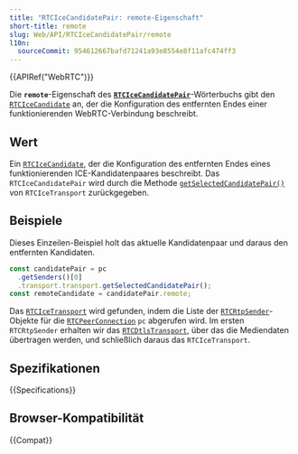 ```yaml
---
title: "RTCIceCandidatePair: remote-Eigenschaft"
short-title: remote
slug: Web/API/RTCIceCandidatePair/remote
l10n:
  sourceCommit: 954612667bafd71241a93e8554e8f11afc474ff3
---
```


{{APIRef("WebRTC")}}

Die **`remote`**-Eigenschaft des **[`RTCIceCandidatePair`](/de/docs/Web/API/RTCIceCandidatePair)**-Wörterbuchs gibt den [`RTCIceCandidate`](/de/docs/Web/API/RTCIceCandidate) an, der die Konfiguration des entfernten Endes einer funktionierenden WebRTC-Verbindung beschreibt.

## Wert

Ein [`RTCIceCandidate`](/de/docs/Web/API/RTCIceCandidate), der die Konfiguration des entfernten Endes eines funktionierenden ICE-Kandidatenpaares beschreibt. Das `RTCIceCandidatePair` wird durch die Methode [`getSelectedCandidatePair()`](/de/docs/Web/API/RTCIceTransport/getSelectedCandidatePair) von `RTCIceTransport` zurückgegeben.

## Beispiele

Dieses Einzeilen-Beispiel holt das aktuelle Kandidatenpaar und daraus den entfernten Kandidaten.

```js
const candidatePair = pc
  .getSenders()[0]
  .transport.transport.getSelectedCandidatePair();
const remoteCandidate = candidatePair.remote;
```

Das [`RTCIceTransport`](/de/docs/Web/API/RTCIceTransport) wird gefunden, indem die Liste der [`RTCRtpSender`](/de/docs/Web/API/RTCRtpSender)-Objekte für die [`RTCPeerConnection`](/de/docs/Web/API/RTCPeerConnection) `pc` abgerufen wird. Im ersten `RTCRtpSender` erhalten wir das [`RTCDtlsTransport`](/de/docs/Web/API/RTCDtlsTransport), über das die Mediendaten übertragen werden, und schließlich daraus das `RTCIceTransport`.

## Spezifikationen

{{Specifications}}

## Browser-Kompatibilität

{{Compat}}
